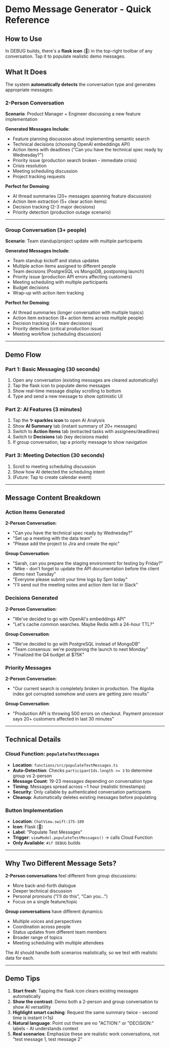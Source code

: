 # Demo Message Generator - Quick Reference

## How to Use

In DEBUG builds, there's a **flask icon** (🧪) in the top-right toolbar of any conversation. Tap it to populate realistic demo messages.

## What It Does

The system **automatically detects** the conversation type and generates appropriate messages:

### 2-Person Conversation
**Scenario**: Product Manager + Engineer discussing a new feature implementation

**Generated Messages Include**:
- Feature planning discussion about implementing semantic search
- Technical decisions (choosing OpenAI embeddings API)
- Action items with deadlines ("Can you have the technical spec ready by Wednesday?")
- Priority issue (production search broken - immediate crisis)
- Crisis resolution
- Meeting scheduling discussion
- Project tracking requests

**Perfect for Demoing**:
- AI thread summaries (20+ messages spanning feature discussion)
- Action item extraction (5+ clear action items)
- Decision tracking (2-3 major decisions)
- Priority detection (production outage scenario)

---

### Group Conversation (3+ people)
**Scenario**: Team standup/project update with multiple participants

**Generated Messages Include**:
- Team standup kickoff and status updates
- Multiple action items assigned to different people
- Team decisions (PostgreSQL vs MongoDB, postponing launch)
- Priority issue (production API errors affecting customers)
- Meeting scheduling with multiple participants
- Budget decisions
- Wrap-up with action item tracking

**Perfect for Demoing**:
- AI thread summaries (longer conversation with multiple topics)
- Action item extraction (8+ action items across multiple people)
- Decision tracking (4+ team decisions)
- Priority detection (critical production issue)
- Meeting workflow (scheduling discussion)

---

## Demo Flow

### Part 1: Basic Messaging (30 seconds)
1. Open any conversation (existing messages are cleared automatically)
2. Tap the flask icon to populate demo messages
3. Show real-time message display scrolling to bottom
4. Type and send a new message to show optimistic UI

### Part 2: AI Features (3 minutes)
1. Tap the **✨ sparkles icon** to open AI Analysis
2. Show **AI Summary** tab (instant summary of 20+ messages)
3. Switch to **Action Items** tab (extracted tasks with assignees/deadlines)
4. Switch to **Decisions** tab (key decisions made)
5. If group conversation, tap a priority message to show navigation

### Part 3: Meeting Detection (30 seconds)
1. Scroll to meeting scheduling discussion
2. Show how AI detected the scheduling intent
3. (Future: Tap to create calendar event)

---

## Message Content Breakdown

### Action Items Generated
**2-Person Conversation**:
- "Can you have the technical spec ready by Wednesday?"
- "Set up a meeting with the data team"
- "Please add the project to Jira and create the epic"

**Group Conversation**:
- "Sarah, can you prepare the staging environment for testing by Friday?"
- "Mike - don't forget to update the API documentation before the client demo next Tuesday"
- "Everyone please submit your time logs by 5pm today"
- "I'll send out the meeting notes and action item list in Slack"

### Decisions Generated
**2-Person Conversation**:
- "We've decided to go with OpenAI's embeddings API"
- "Let's cache common searches. Maybe Redis with a 24-hour TTL?"

**Group Conversation**:
- "We've decided to go with PostgreSQL instead of MongoDB"
- "Team consensus: we're postponing the launch to next Monday"
- "Finalized the Q4 budget at $75K"

### Priority Messages
**2-Person Conversation**:
- "Our current search is completely broken in production. The Algolia index got corrupted somehow and users are getting zero results"

**Group Conversation**:
- "Production API is throwing 500 errors on checkout. Payment processor says 20+ customers affected in last 30 minutes"

---

## Technical Details

### Cloud Function: `populateTestMessages`
- **Location**: `functions/src/populateTestMessages.ts`
- **Auto-Detection**: Checks `participantIds.length >= 3` to determine group vs 2-person
- **Message Count**: 19-23 messages depending on conversation type
- **Timing**: Messages spread across ~1 hour (realistic timestamps)
- **Security**: Only callable by authenticated conversation participants
- **Cleanup**: Automatically deletes existing messages before populating

### Button Implementation
- **Location**: `ChatView.swift:175-189`
- **Icon**: Flask (🧪)
- **Label**: "Populate Test Messages"
- **Trigger**: `viewModel.populateTestMessages()` → calls Cloud Function
- **Only Available**: `#if DEBUG` builds

---

## Why Two Different Message Sets?

**2-Person conversations** feel different from group discussions:
- More back-and-forth dialogue
- Deeper technical discussion
- Personal pronouns ("I'll do this", "Can you...")
- Focus on a single feature/topic

**Group conversations** have different dynamics:
- Multiple voices and perspectives
- Coordination across people
- Status updates from different team members
- Broader range of topics
- Meeting scheduling with multiple attendees

The AI should handle both scenarios realistically, so we test with realistic data for each.

---

## Demo Tips

1. **Start fresh**: Tapping the flask icon clears existing messages automatically
2. **Show the contrast**: Demo both a 2-person and group conversation to show AI versatility
3. **Highlight smart caching**: Request the same summary twice - second time is instant (<1s)
4. **Natural language**: Point out there are no "ACTION:" or "DECISION:" labels - AI understands context
5. **Real scenarios**: Emphasize these are realistic work conversations, not "test message 1, test message 2"
